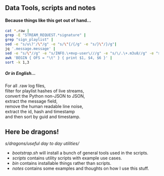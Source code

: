 Data Tools, scripts and notes
-----------------------------

#### Because things like this get out of hand...
```bash
cat *.raw |
grep -E "STREAM_REQUEST.*signature" |
grep "sign_playlist" |
sed -e "s/u\?'/\"/g" -e "s/\"{/{/g" -e "s/}\"/}/g"|
jq '.message.message' |
sed -e "s/\"//g" -e "s/INFO.\+mvp-user\///g" -e "s/\/.\+.m3u8//g" -e "s/...$//" |
awk 'BEGIN { OFS = "\t" } { print $1, $4, $6 }' |
sort -k 1,3
```

##### Or in English...
For all .raw log files,  
filter for playlist hashes of live streams,  
convert the Python non-JSON to JSON,  
extract the message field,  
remove the human readable line noise,  
extract the id, hash and timestamp  
and then sort by guid and timestamp.  


## Here be dragons!
_s/dragons/useful day to day utilities/_

- _bootstrap.sh_ will install a bunch of general tools used in the scripts.
- _scripts_ contains utility scripts with example use cases.
- _bin_ contains installable things rather than scripts.
- _notes_ contains some examples and thoughts on how I use this stuff.

